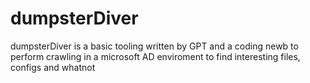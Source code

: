 # dumpsterDiver
dumpsterDiver is a basic tooling written by GPT and a coding newb to perform crawling in a microsoft AD enviroment to find interesting files, configs and whatnot
